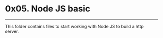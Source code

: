 # 0x05. Node JS basic

---

This folder contains files to start working with Node JS to build a http server.
